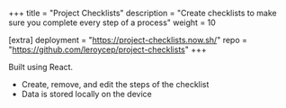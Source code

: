 +++
title = "Project Checklists"
description = "Create checklists to make sure you complete every step of a process"
weight = 10

[extra]
deployment = "https://project-checklists.now.sh/"
repo = "https://github.com/leroycep/project-checklists"
+++

Built using React.

- Create, remove, and edit the steps of the checklist
- Data is stored locally on the device

<!-- more -->

